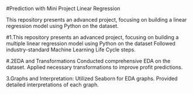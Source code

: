 #Prediction with Mini Project Linear Regression

This repository presents an advanced project, focusing on building a linear regression model using Python on the dataset.

#1.This repository presents an advanced project, focusing on building a multiple linear regression model using Python on the dataset 
Followed industry-standard Machine Learning Life Cycle steps.

#.2EDA and Transformations
Conducted comprehensive EDA on the dataset.
Applied necessary transformations to improve profit predictions.

3.Graphs and Interpretation:
Utilized Seaborn for EDA graphs.
Provided detailed interpretations of each graph.

